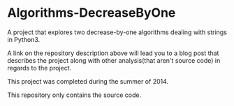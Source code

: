 Algorithms-DecreaseByOne
========================

A project that explores two decrease-by-one algorithms dealing with strings in Python3.

A link on the repository description above will lead you to a blog post that describes the project 
along with other analysis(that aren't source code)  in regards to the project.

This project was completed during the summer of 2014.

This repository only contains the source code.
